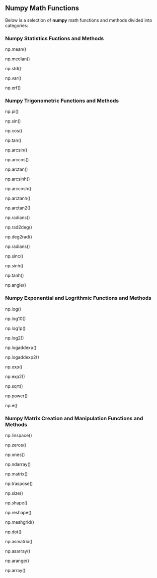 
## Numpy Math Functions
Below is a selection of **numpy** math functions and methods divided into categories:
### Numpy Statistics Fuctions and Methods
np.mean()

np.median()

np.std()

np.var()

np.erf()
### Numpy Trigonometric Functions and Methods
np.pi()

np.sin()

np.cos()

np.tan()

np.arcsin()

np.arccos()

np.arctan()

np.arcsinh()

np.arccosh()

np.arctanh()

np.arctan2()

np.radians()

np.rad2deg()

np.deg2rad()

np.radians()

np.sinc()

np.sinh()

np.tanh()

np.angle()
### Numpy Exponential and Logrithmic Functions and Methods
np.log()

np.log10()

np.log1p()

np.log2()

np.logaddexp()

np.logaddexp2()

np.exp()

np.exp2()

np.sqrt()

np.power()

np.e()
### Numpy Matrix Creation and Manipulation Functions and Methods
np.linspace()

np.zeros()

np.ones()

np.ndarray()

np.matrix()

np.traspose()

np.size()

np.shape()

np.reshape()

np.meshgrid()

np.dot()

np.asmatrix()

np.asarray()

np.arange()

np.array()
 

